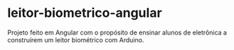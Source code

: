 # leitor-biometrico-angular
Projeto feito em Angular com o propósito de ensinar alunos de eletrônica a construírem um leitor biométrico com Arduino.
